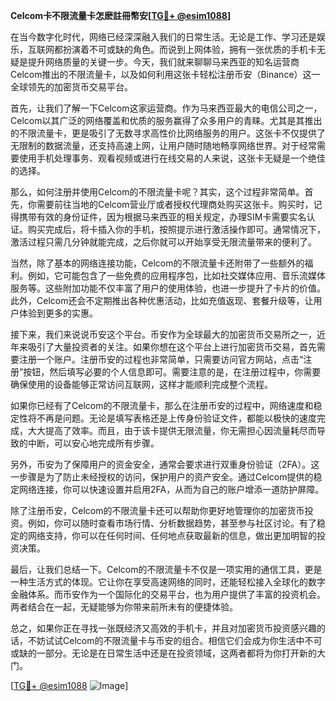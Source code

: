 **Celcom卡不限流量卡怎麽註冊幣安[[TG💪+ @esim1088](https://t.me/s/esim1088)]**

在当今数字化时代，网络已经深深融入我们的日常生活。无论是工作、学习还是娱乐，互联网都扮演着不可或缺的角色。而说到上网体验，拥有一张优质的手机卡无疑是提升网络质量的关键一步。今天，我们就来聊聊马来西亚的知名运营商Celcom推出的不限流量卡，以及如何利用这张卡轻松注册币安（Binance）这一全球领先的加密货币交易平台。

首先，让我们了解一下Celcom这家运营商。作为马来西亚最大的电信公司之一，Celcom以其广泛的网络覆盖和优质的服务赢得了众多用户的青睐。尤其是其推出的不限流量卡，更是吸引了无数寻求高性价比网络服务的用户。这张卡不仅提供了无限制的数据流量，还支持高速上网，让用户随时随地畅享网络世界。对于经常需要使用手机处理事务、观看视频或进行在线交易的人来说，这张卡无疑是一个绝佳的选择。

那么，如何注册并使用Celcom的不限流量卡呢？其实，这个过程非常简单。首先，你需要前往当地的Celcom营业厅或者授权代理商处购买这张卡。购买时，记得携带有效的身份证件，因为根据马来西亚的相关规定，办理SIM卡需要实名认证。购买完成后，将卡插入你的手机，按照提示进行激活操作即可。通常情况下，激活过程只需几分钟就能完成，之后你就可以开始享受无限流量带来的便利了。

当然，除了基本的网络连接功能，Celcom的不限流量卡还附带了一些额外的福利。例如，它可能包含了一些免费的应用程序包，比如社交媒体应用、音乐流媒体服务等。这些附加功能不仅丰富了用户的使用体验，也进一步提升了卡片的价值。此外，Celcom还会不定期推出各种优惠活动，比如充值返现、套餐升级等，让用户体验到更多的实惠。

接下来，我们来说说币安这个平台。币安作为全球最大的加密货币交易所之一，近年来吸引了大量投资者的关注。如果你想在这个平台上进行加密货币交易，首先需要注册一个账户。注册币安的过程也非常简单，只需要访问官方网站，点击“注册”按钮，然后填写必要的个人信息即可。需要注意的是，在注册过程中，你需要确保使用的设备能够正常访问互联网，这样才能顺利完成整个流程。

如果你已经有了Celcom的不限流量卡，那么在注册币安的过程中，网络速度和稳定性将不再是问题。无论是填写表格还是上传身份验证文件，都能以极快的速度完成，大大提高了效率。而且，由于该卡提供无限流量，你无需担心因流量耗尽而导致的中断，可以安心地完成所有步骤。

另外，币安为了保障用户的资金安全，通常会要求进行双重身份验证（2FA）。这一步骤是为了防止未经授权的访问，保护用户的资产安全。通过Celcom提供的稳定网络连接，你可以快速设置并启用2FA，从而为自己的账户增添一道防护屏障。

除了注册币安，Celcom的不限流量卡还可以帮助你更好地管理你的加密货币投资。例如，你可以随时查看市场行情、分析数据趋势，甚至参与社区讨论。有了稳定的网络支持，你可以在任何时间、任何地点获取最新的信息，做出更加明智的投资决策。

最后，让我们总结一下。Celcom的不限流量卡不仅是一项实用的通信工具，更是一种生活方式的体现。它让你在享受高速网络的同时，还能轻松接入全球化的数字金融体系。而币安作为一个国际化的交易平台，也为用户提供了丰富的投资机会。两者结合在一起，无疑能够为你带来前所未有的便捷体验。

总之，如果你正在寻找一张既经济又高效的手机卡，并且对加密货币投资感兴趣的话，不妨试试Celcom的不限流量卡与币安的组合。相信它们会成为你生活中不可或缺的一部分。无论是在日常生活中还是在投资领域，这两者都将为你打开新的大门。

[[TG💪+ @esim1088](https://t.me/s/esim1088) ![Image](https://i.postimg.cc/4NQfJmqS/Snipaste-2025-05-13-00-14-12.png)]